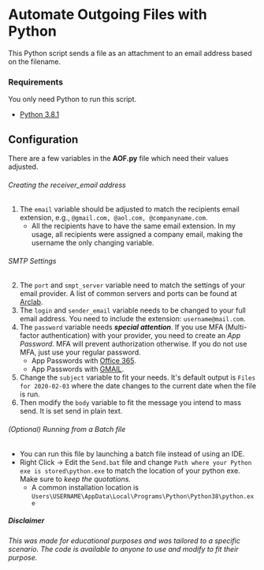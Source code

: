 # Automate Outgoing Files with Python
This Python script sends a file as an attachment to an email address based on the filename.

### Requirements
You only need Python to run this script.
* [Python 3.8.1](https://www.python.org/downloads/)

## Configuration
There are a few variables in the **AOF.py** file which need their values adjusted.

###### Creating the receiver_email address 
1. The ```email``` variable should be adjusted to match the recipients email extension, e.g., ```@gmail.com, @aol.com, @companyname.com```.
   - All the recipients have to have the same email extension. In my usage, all recipients were assigned a company email, making the username the only changing variable. 

###### SMTP Settings
2. The ```port``` and ```smpt_server``` variable need to match the settings of your email provider. A list of common servers and ports can be found at [Arclab](https://www.arclab.com/en/kb/email/list-of-smtp-and-pop3-servers-mailserver-list.html).
3. The ```login``` and ```sender_email``` variable needs to be changed to your full email address. You need to include the extension: ```username@mail.com```.
4. The ```password``` variable needs ***special attention***. If you use MFA (Multi-factor authentication) with your provider, you need to create an _App Password_. MFA will prevent authorization otherwise. If you do not use MFA, just use your regular password.
   - App Passwords with [Office 365](https://support.office.com/en-us/article/Create-an-app-password-for-Office-365-3e7c860f-bda4-4441-a618-b53953ee1183).
   - App Passwords with [GMAIL](https://support.google.com/accounts/answer/185833?hl=en).
5. Change the ```subject``` variable to fit your needs. It's default output is ```Files for 2020-02-03``` where the date changes to the current date when the file is run.
6. Then modify the ```body``` variable to fit the message you intend to mass send. It is set send in plain text.

###### (Optional) Running from a Batch file
- You can run this file by launching a batch file instead of using an IDE.
- Right Click -> Edit the ```Send.bat``` file and change ```Path where your Python exe is stored\python.exe``` to match the location of your python exe. Make sure to *keep the quotations*.
  - A common installation location is ```Users\USERNAME\AppData\Local\Programs\Python\Python38\python.exe```

##### Disclaimer
*This was made for educational purposes and was tailored to a specific scenario. The code is available to anyone to use and modify to fit their purpose.*
